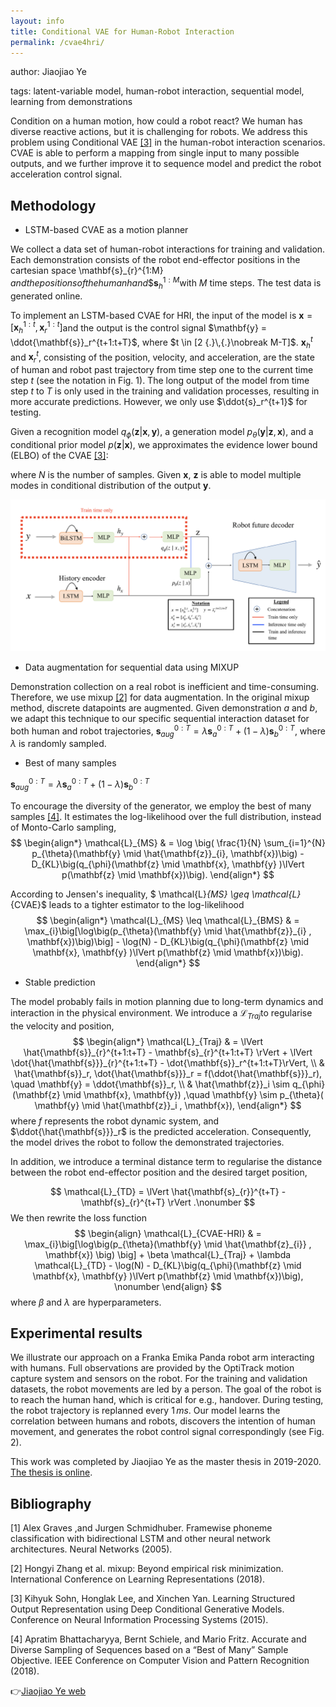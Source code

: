 ```yaml
---
layout: info
title: Conditional VAE for Human-Robot Interaction
permalink: /cvae4hri/
---
```


author: Jiaojiao Ye

tags: latent-variable model, human-robot interaction, sequential model, learning from demonstrations


Condition on a human motion, how could a robot react? We human has diverse reactive actions, but it is challenging for robots. We address this problem using Conditional VAE [[3]](#3) in the human-robot interaction scenarios. CVAE is able to perform a mapping from single input to many possible outputs, and we further improve it to sequence model and predict the robot acceleration control signal.





## Methodology

* LSTM-based CVAE as a motion planner

We collect a data set of human-robot interactions for training and validation. Each demonstration consists of the robot end-effector positions in the cartesian space \mathbf{s}_{r}^{1:M}$​ and the positions of the human hand \$\mathbf{s}_{h}^{1:M}$​ with $M$ time steps. The test data is generated online.

To implement an LSTM-based CVAE for HRI, the input of the model is  $\mathbf{x} = [\mathbf{x}_{h}^{1:t}, \mathbf{x}_{r}^{1:t}]$​​​​​​​ and the output is the control signal $\mathbf{y} = \ddot{\mathbf{s}}_r^{t+1:t+T}$​, where $t \in [2 {.}\,{.}\nobreak M-T]$. $\mathbf{x}^t_h$ and $\mathbf{x}^t_r$​​​, consisting of the position, velocity, and acceleration, are the state of human and robot past trajectory from time step one to the current time step $t$​​​​​​​​ (see the notation in Fig. 1). The long output of the model from time step $t$ to $T$ is only used in the training and validation processes, resulting in more accurate predictions. However, we only use $\ddot{s}_r^{t+1}$ for testing.

Given a recognition model $q_\phi (\mathbf{z} | \mathbf{x}, \mathbf{y})$​, a generation model $p_\theta(\mathbf{y} | \mathbf{z}, \mathbf{x})$​, and a conditional prior model $p(\mathbf{z}|\mathbf{x})$, we approximates the evidence lower bound (ELBO) of the CVAE [[3]](#3):
<!-- $$
\begin{align*}    \mathcal{L}_{CVAE} & \simeq \frac{1}{N} \sum_{i=1}^{N} \log \big( p_{\theta}(\mathbf{y} \mid \hat{\mathbf{z}_{i}}, \mathbf{x})\big) - D_{KL}\big(q_{\phi}(\mathbf{z} \mid \mathbf{x}, \mathbf{y} )\lVert p_{\theta}(\mathbf{z} \mid \mathbf{x})\big), \\    & \hat{\mathbf{z}}_i \sim q_{\phi}(\mathbf{z} \mid \mathbf{x}, \mathbf{y})     \end{align*}
$$ -->
where $N$​ is the number of samples. Given $\mathbf{x}$, $\mathbf{z}$ is able to model multiple modes in conditional distribution of the output $\mathbf{y}$.

<!-- <p>
	<div class="row uniform">
	    <div class="1u"></div>
	    <div class="10u 12u$(small)">
	        <img src="/assets/cvae4hri/lstm-cvae_framework.png" class="image fit">
	    </div>
	    <div class="1u$"></div>
	</div>
  <tr>
    <td colspan="3" style="text-align:center"><i>Figure 1. The proposed model.</i>
</td>
</p> -->
<img src="/assets/cvae4hri/lstm-cvae_framework.png">


*  Data augmentation for sequential data using MIXUP

Demonstration collection on a real robot is inefficient and time-consuming. Therefore, we use mixup [[2]](#2) for data augmentation. In the original mixup method, discrete datapoints are augmented. Given demonstration $a$ and $b$, we adapt this technique to our specific sequential interaction dataset for both human and robot trajectories, $\mathbf{s}_{aug}^{0:T} = \lambda \mathbf{s}_{a}^{0:T} + (1-\lambda) \mathbf{s}_{b}^{0:T}$, where $\lambda$ is randomly sampled. 


* Best of many samples

$\mathbf{s}_{aug}^{0:T} = \lambda \mathbf{s}_{a}^{0:T} + (1-\lambda) \mathbf{s}_{b}^{0:T}$

To encourage the diversity of the generator, we employ the best of many samples [[4]](#4 ). It estimates the log-likelihood over the full distribution, instead of Monto-Carlo sampling,
$$
\begin{align*}
    \mathcal{L}_{MS} & = \log \big( \frac{1}{N} \sum_{i=1}^{N} p_{\theta}(\mathbf{y} \mid \hat{\mathbf{z}}_{i}, \mathbf{x})\big) - D_{KL}\big(q_{\phi}(\mathbf{z} \mid \mathbf{x}, \mathbf{y} )\lVert p(\mathbf{z} \mid \mathbf{x})\big).
    \end{align*}
$$

According to Jensen's inequality, $ \mathcal{L}_{MS} \geq  \mathcal{L}_{CVAE}$​ leads to a tighter estimator to the log-likelihood
$$
\begin{align*}
    \mathcal{L}_{MS} \leq \mathcal{L}_{BMS} & = \max_{i}\big[\log\big(p_{\theta}(\mathbf{y} \mid \hat{\mathbf{z}}_{i} , \mathbf{x})\big)\big] - \log(N) - D_{KL}\big(q_{\phi}(\mathbf{z} \mid \mathbf{x}, \mathbf{y} )\lVert p(\mathbf{z} \mid \mathbf{x})\big).
    \end{align*}
$$


* Stable prediction

The model probably fails in motion planning due to long-term dynamics and interaction in the physical environment. We introduce a $\mathcal{L}_{Traj}$​ to regularise the velocity and position,
$$
\begin{align*}
    \mathcal{L}_{Traj} & = \lVert \hat{\mathbf{s}}_{r}^{t+1:t+T} - \mathbf{s}_{r}^{t+1:t+T} \rVert + \lVert \dot{\hat{\mathbf{s}}}_{r}^{t+1:t+T} -   \dot{\mathbf{s}}_r^{t+1:t+T}\rVert,  \\
    &  \hat{\mathbf{s}}_r, \dot{\hat{\mathbf{s}}}_r = f(\ddot{\hat{\mathbf{s}}}_r), \quad \mathbf{y} = \ddot{\mathbf{s}}_r, \\ 
    & \hat{\mathbf{z}}_i \sim q_{\phi}(\mathbf{z} \mid \mathbf{x}, \mathbf{y}) ,\quad \mathbf{y} \sim p_{\theta}( \mathbf{y} \mid \hat{\mathbf{z}}_i , \mathbf{x}),
    \end{align*}
$$
where $f$​​ represents the robot dynamic system, and $\ddot{\hat{\mathbf{s}}}_r$ is the predicted acceleration. Consequently, the model drives the robot to follow the demonstrated trajectories.

In addition, we introduce a terminal distance term to regularise the distance between the robot end-effector position and the desired target position,

$$
\mathcal{L}_{TD}  = \lVert \hat{\mathbf{s}_{r}}^{t+T} - \mathbf{s}_{r}^{t+T} \rVert .\nonumber
$$
We then rewrite the loss function
$$
\begin{align}
\mathcal{L}_{CVAE-HRI}  & = \max_{i}\big[\log\big(p_{\theta}(\mathbf{y} \mid \hat{\mathbf{z}_{i}} , \mathbf{x}) \big) \big]  + \beta \mathcal{L}_{Traj} + \lambda \mathcal{L}_{TD} - \log(N) - D_{KL}\big(q_{\phi}(\mathbf{z} \mid \mathbf{x}, \mathbf{y} )\lVert p(\mathbf{z} \mid \mathbf{x})\big), \nonumber   
\end{align}
$$
where $\beta$​​ and $\lambda$​​ are hyperparameters.



## Experimental results

We illustrate our approach on a Franka Emika Panda robot arm interacting with humans. Full observations are provided by the OptiTrack motion capture system and sensors on the robot. For the training and validation datasets, the robot movements are led by a person. The goal of the robot is to reach the human hand, which is critical for e.g., handover. During testing, the robot trajectory is replanned every $1\,ms$​​.  Our model learns the correlation between humans and robots, discovers the intention of human movement, and generates the robot control signal correspondingly (see Fig. 2). 

<!-- <table cellpadding="1000" cellspacing="100">
  <tr>
  <tr>
    <th colspan="2" style="text-align:center"><img src="/assets/cvae4hri/mia_panda.gif" width=50% alt = "name1"></th>
  </tr>
  <tr>
    <th colspan="2" style="text-align:center"><img src="/assets/cvae4hri/q_m2_185001.gif" width=50% alt = "name1"></th>
  </tr>
  <tr>
    <th colspan="2" style="text-align:center"><img src="/assets/cvae4hri/q_out_191046.gif" width=50% alt = "name1"></th>
  </tr>
  <tr>
    <td colspan="2" style="text-align:left"><i>Figure 2. Robot trajectory prediction based on human movements. The upper two subfigures show the generated diverse trajectories for the robot based on similar human hand trajectories.  In the lower subfigure, when human performs totally different from the demonstrations, the robot still reachs the goal.</i>
</td>
  </tr>
  <tr>
</table> -->



This work was completed by Jiaojiao Ye as the master thesis in 2019-2020. [The thesis is online](https://github.com/JiaojiaoYe1994/jiaojiaoye.github.com/blob/master/posts/paper/Sequence_model_for_hri.pdf).



## Bibliography

<a id="1">[1]</a> Alex Graves ,and Jurgen Schmidhuber. Framewise phoneme classification with bidirectional LSTM and other neural network architectures. Neural Networks (2005).

<a id="2">[2]</a> Hongyi Zhang et al. mixup: Beyond empirical risk minimization. International Conference on Learning Representations (2018).

<a id="3">[3]</a> Kihyuk Sohn, Honglak Lee, and Xinchen Yan. Learning Structured Output Representation using Deep Conditional Generative Models. Conference on Neural Information Processing Systems (2015).

<a id="4">[4]</a> Apratim Bhattacharyya, Bernt Schiele, and Mario Fritz. Accurate and Diverse Sampling of Sequences based on a “Best of Many” Sample Objective. IEEE Conference on Computer Vision and Pattern Recognition (2018).



👉[Jiaojiao Ye web](https://jiaojiaoye1994.github.io/jiaojiaoye.github.com/)
